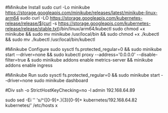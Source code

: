 #Minikube Install
sudo curl -Lo minikube https://storage.googleapis.com/minikube/releases/latest/minikube-linux-arm64
sudo curl -LO https://storage.googleapis.com/kubernetes-release/release/$(curl -s https://storage.googleapis.com/kubernetes-release/release/stable.txt)/bin/linux/arm64/kubectl
sudo chmod +x minikube && sudo mv minikube /usr/local/bin && sudo chmod +x ./kubectl && sudo mv ./kubectl /usr/local/bin/kubectl

#Minikube Configure
sudo sysctl fs.protected_regular=0 && sudo minikube start --driver=none && sudo kubectl proxy --address='0.0.0.0' --disable-filter=true &
sudo minikube addons enable metrics-server && minikube addons enable ingress

#Minikube Run
sudo sysctl fs.protected_regular=0 && sudo minikube start --driver=none
sudo minikube dashboard

#Div
ssh -o StrictHostKeyChecking=no -l admin 192.168.64.89 

sudo sed -Ei '' 's/^([0-9]+\.){3}[0-9]+ kubernetes/192.168.64.82 kubernetes/' /etc/hosts
x

